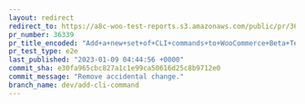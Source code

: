 ```yaml
---
layout: redirect
redirect_to: https://a8c-woo-test-reports.s3.amazonaws.com/public/pr/36339/e2e/index.html
pr_number: 36339
pr_title_encoded: "Add+a+new+set+of+CLI+commands+to+WooCommerce+Beta+Tester"
pr_test_type: e2e
last_published: "2023-01-09 04:44:56 +0000"
commit_sha: e30fa965cbc827a1c1e99ca50616d25c8b9712e0
commit_message: "Remove accidental change."
branch_name: dev/add-cli-command
---
```

